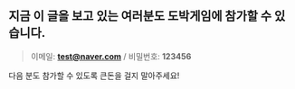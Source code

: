  ## 지금 이 글을 보고 있는 여러분도 도박게임에 참가할 수 있습니다.

> 이메일: <b>test@naver.com</b> /  비밀번호: <b>123456</b>


다음 분도 참가할 수 있도록 큰돈을 걸지 말아주세요!
 
